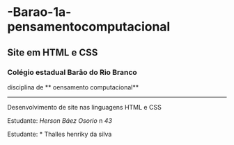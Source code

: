 # -Barao-1a-pensamentocomputacional
## Site em HTML e CSS

### Colégio estadual Barão do Rio Branco 
disciplina de ** oensamento computacional**

---

Desenvolvimento de site nas linguagens HTML e CSS

Estudante: *Herson Báez Osorio* n *43*


Estudante: * Thalles henriky da silva 
